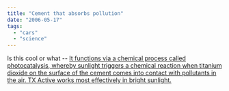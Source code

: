```yaml
---
title: "Cement that absorbs pollution"
date: "2006-05-17"
tags: 
  - "cars"
  - "science"
---
```


Is this cool or what -- [It functions via a chemical process called photocatalysis, whereby sunlight triggers a chemical reaction when titanium dioxide on the surface of the cement comes into contact with pollutants in the air. TX Active works most effectively in bright sunlight.](http://www.coolest-gadgets.com/20060517/832/)
